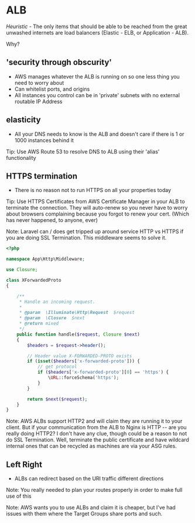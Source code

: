 # ALB

*Heuristic* - The only items that should be able to be reached from the great unwashed internets are load balancers (Elastic - ELB, or Application - ALB).

Why?
## 'security through obscurity'
* AWS manages whatever the ALB is running on so one less thing you need to worry about
* Can whitelist ports, and origins
* All instances you control can be in 'private' subnets with no external routable IP Address

## elasticity
* All your DNS needs to know is the ALB and doesn't care if there is 1 or 1000 instances behind it

Tip: Use AWS Route 53 to resolve DNS to ALB using their 'alias' functionality

## HTTPS termination
* There is no reason not to run HTTPS on all your properties today

Tip: Use HTTPS Certificates from AWS Certificate Manager in your ALB to terminate the connection. They will auto-renew so you never have to worry about browsers complaining because you forgot to renew your cert. (Which has never happened, to anyone, ever)

Note: Laravel can / does get tripped up around service HTTP vs HTTPS if you are doing SSL Termination. This middleware seems to solve it.

```php
<?php

namespace App\Http\Middleware;

use Closure;

class XForwardedProto
{

    /**
     * Handle an incoming request.
     *
     * @param  \Illuminate\Http\Request  $request
     * @param  \Closure  $next
     * @return mixed
     */
    public function handle($request, Closure $next)
    {
        $headers = $request->header();

        // Header value X-FORWARDED-PROTO exists
        if (isset($headers['x-forwarded-proto'])) {
            // get protocol
            if ($headers['x-forwarded-proto'][0] == 'https') {
                \URL::forceSchema('https');
            }
        }

        return $next($request);
    }
}
```

Note: AWS ALBs support HTTP2 and will claim they are running it to your client. But if your communication from the ALB to Nginx is HTTP -- are you really doing HTTP2? I don't have any clue, though could be a reason to not do SSL Termination. Well, terminate the public certificate and have wildcard internal ones that can be recycled as machines are via your ASG rules.

## Left Right
* ALBs can redirect based on the URI traffic different directions

Note: You really needed to plan your routes properly in order to make full use of this

Note: AWS wants you to use ALBs and claim it is cheaper, but I've had issues with them where the Target Groups share ports and such.
